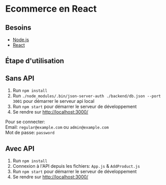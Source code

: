 # Ecommerce en React

## Besoins

* [Node.js](https://nodejs.org/en/)
* [React](https://fr.reactjs.org/)

## Étape d'utilisation
## Sans API

1. Run `npm install`
2. Run `./node_modules/.bin/json-server-auth ./backend/db.json --port 3001` pour démarrer le serveur api local
3. Run `npm start` pour démarrer le serveur de développement
4. Se rendre sur [http://localhost:3000/](http://localhost:3000/)  

Pour se connecter:  
      Email: `regular@example.com` ou `admin@example.com`  
      Mot de passe: `password`

## Avec API
1. Run `npm install`
2. Connexion à l'API depuis les fichiers: `App.js` & `AddProduct.js`
3. Run `npm start` pour démarrer le serveur de développement
4. Se rendre sur [http://localhost:3000/](http://localhost:3000/)

